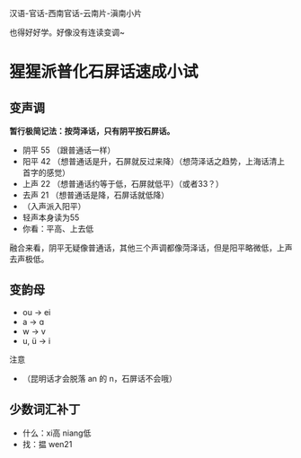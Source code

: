 汉语-官话-西南官话-云南片-滇南小片

也得好好学。好像没有连读变调~

# 猩猩派普化石屏话速成小试

## 变声调

**暂行极简记法：按菏泽话，只有阴平按石屏话。**

- 阴平 55 （跟普通话一样）
- 阳平 42 （想普通话是升，石屏就反过来降）（想菏泽话之趋势，上海话清上首字的感觉）
- 上声 22 （想普通话约等于低，石屏就低平）（或者33？）
- 去声 21 （想普通话是降，石屏话就低降）
- （入声派入阳平）
- 轻声本身读为55
- 你看：平高、上去低

融合来看，阴平无疑像普通话，其他三个声调都像菏泽话，但是阳平略微低，上声去声极低。

## 变韵母

- ou -> ei
- a -> ɑ
- w -> v
- u, ü -> i

注意

- （昆明话才会脱落 an 的 n，石屏话不会哦）

## 少数词汇补丁

- 什么：xi高 niang低
- 找：揾 wen21
